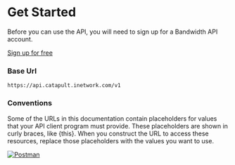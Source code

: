 # Get Started

Before you can use the API, you will need to sign up for a Bandwidth API account.

<a href="https://catapult.inetwork.com/portal/signup" class="api_ab_cta">Sign up for free</a>

### Base Url
`https://api.catapult.inetwork.com/v1`

### Conventions

Some of the URLs in this documentation contain placeholders for values that your API client program must provide. These placeholders are shown in curly braces, like {this}. When you construct the URL to access these resources, replace those placeholders with the values you want to use.

[![Postman](https://run.pstmn.io/button.svg?4e64d02c88d9c6d9043275f34b71c4a5)](https://app.getpostman.com/run-collection/7747d00c5a40d09f2894)